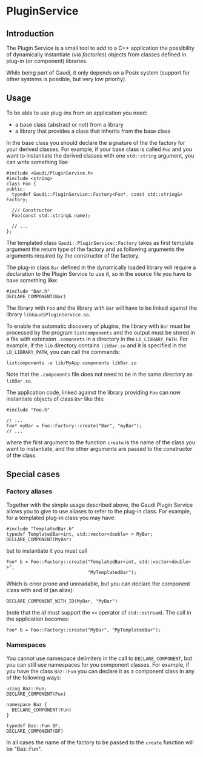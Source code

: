 PluginService 
=============

Introduction
------------

The Plugin Service is a small tool to add to a C++ application the
possibility of dynamically instantiate (via _factories_) objects from classes
defined in plug-in (or component) libraries.

While being part of Gaudi, it only depends on a Posix system (support for other
systems is possible, but very low priority).


Usage
------

To be able to use plug-ins from an application you need:

-   a base class (abstract or not) from a library
-   a library that provides a class that inherits from the base class

In the base class you should declare the signature of the the factory for your
derived classes.  For example, if your base class is called `Foo` and you want
to instantiate the derived classes with one `std::string` argument, you can
write something like:

    #include <Gaudi/PluginService.h>
    #include <string>
    class Foo {
    public:
      typedef Gaudi::PluginService::Factory<Foo*, const std::string&> Factory;

      /// Constructor
      Foo(const std::string& name);

      // ...
    };

The templated class `Gaudi::PluginService::Factory` takes as first template
argument the return type of the factory and as following arguments the
arguments required by the constructor of the factory.

The plug-in class `Bar` defined in the dynamically loaded library will require
a declaration to the Plugin Service to use it, so in the source file you have to
have something like:

    #include "Bar.h"
    DECLARE_COMPONENT(Bar)

The library with `Foo` and the library with `Bar` will have to be linked against
the library `libGaudiPluginService.so`.

To enable the automatic discovery of plugins, the library with `Bar` must be
processed by the program `listcomponents` and the output must be stored in a
file with extension `.comonents` in a directory in the `LD_LIBRARY_PATH`.
For example, if the `lib` directory contains `libBar.so` and it is specified in
the `LD_LIBRARY_PATH`, you can call the commands:

    listcomponents -o lib/MyApp.components libBar.so

Note that the `.components` file does not need to be in the same directory as
`libBar.so`.

The application code, linked against the library providing `Foo` can now
instantiate objects of class `Bar` like this:

    #include "Foo.h"

    // ...
    Foo* myBar = Foo::Factory::create("Bar", "myBar");
    // ...

where the first argument to the function `create` is the name of the class you
want to instantiate, and the other arguments are passed to the constructor of
the class.


Special cases
-------------

### Factory aliases

Together with the simple usage described above, the Gaudi Plugin Service allows
you to give to use aliases to refer to the plug-in class.
For example, for a templated plug-in class you may have:

    #include "TemplatedBar.h"
    typedef TemplatedBar<int, std::vector<double> > MyBar;
    DECLARE_COMPONENT(MyBar)

but to instantiate it you must call

    Foo* b = Foo::Factory::create("TemplatedBar<int, std::vector<double> >",
                                  "MyTemplatedBar");

Which is error prone and unreadable, but you can declare the component class
with and _id_ (an alias):

    DECLARE_COMPONENT_WITH_ID(MyBar, "MyBar")

(note that the _id_ must support the `<<` operator of `std::ostream`).
The call in the application becomes:

    Foo* b = Foo::Factory::create("MyBar", "MyTemplatedBar");


### Namespaces

You cannot use namespace delimiters in the call to `DECLARE_COMPONENT`, but you
can still use namespaces for you component classes. For example, if you have the
class `Baz::Fun` you can declare it as a component class in any of the following
ways:

    using Baz::Fun;
    DECLARE_COMPONENT(Fun)

    namespace Baz {
      DECLARE_COMPONENT(Fun)
    }

    typedef Baz::Fun BF;
    DECLARE_COMPONENT(BF)

In all cases the name of the factory to be passed to the `create` function will
be "Baz::Fun".

